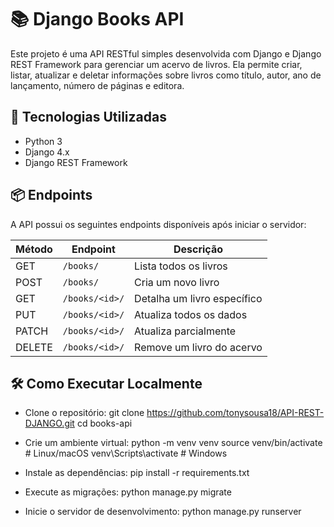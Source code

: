 # 📚 Django Books API

Este projeto é uma API RESTful simples desenvolvida com Django e Django REST Framework para gerenciar um acervo de livros. Ela permite criar, listar, atualizar e deletar informações sobre livros como título, autor, ano de lançamento, número de páginas e editora.

## 🚀 Tecnologias Utilizadas

- Python 3
- Django 4.x
- Django REST Framework


## 📦 Endpoints

A API possui os seguintes endpoints disponíveis após iniciar o servidor:

| Método | Endpoint       | Descrição                      |
|--------|----------------|--------------------------------|
| GET    | `/books/`      | Lista todos os livros          |
| POST   | `/books/`      | Cria um novo livro             |
| GET    | `/books/<id>/` | Detalha um livro específico    |
| PUT    | `/books/<id>/` | Atualiza todos os dados        |
| PATCH  | `/books/<id>/` | Atualiza parcialmente          |
| DELETE | `/books/<id>/` | Remove um livro do acervo      |

## 🛠 Como Executar Localmente
- Clone o repositório:
git clone https://github.com/tonysousa18/API-REST-DJANGO.git
cd books-api

- Crie um ambiente virtual:
python -m venv venv
source venv/bin/activate  # Linux/macOS
venv\Scripts\activate     # Windows


- Instale as dependências:
pip install -r requirements.txt

- Execute as migrações:
python manage.py migrate

- Inicie o servidor de desenvolvimento:
python manage.py runserver

